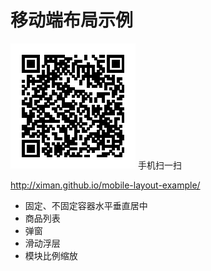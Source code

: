 # 移动端布局示例

![扫一扫](images/website.png)
手机扫一扫

<http://ximan.github.io/mobile-layout-example/>

* 固定、不固定容器水平垂直居中
* 商品列表
* 弹窗
* 滑动浮层
* 模块比例缩放